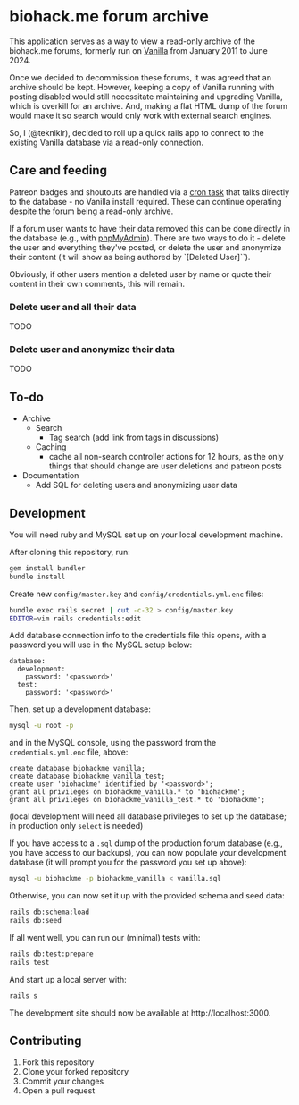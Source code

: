 # biohack.me forum archive

This application serves as a way to view a read-only archive of the biohack.me forums, formerly run on [Vanilla](https://open.vanillaforums.com/) from January 2011 to June 2024.

Once we decided to decommission these forums, it was agreed that an archive should be kept. However, keeping a copy of Vanilla running with posting disabled would still necessitate maintaining and upgrading Vanilla, which is overkill for an archive. And, making a flat HTML dump of the forum would make it so search would only work with external search engines.

So, I (@tekniklr), decided to roll up a quick rails app to connect to the existing Vanilla database via a read-only connection.


## Care and feeding

Patreon badges and shoutouts are handled via a [cron task](https://github.com/biohack-me/Patreon-patron-sync) that talks directly to the database - no Vanilla install required. These can continue operating despite the forum being a read-only archive.

If a forum user wants to have their data removed this can be done directly in the database (e.g., with [phpMyAdmin](https://www.phpmyadmin.net/)). There are two ways to do it - delete the user and everything they've posted, or delete the user and anonymize their content (it will show as being authored by `[Deleted User]``).

Obviously, if other users mention a deleted user by name or quote their content in their own comments, this will remain.


### Delete user and all their data

TODO


### Delete user and anonymize their data

TODO


## To-do

- Archive
  - Search
    - Tag search (add link from tags in discussions)
  - Caching
    - cache all non-search controller actions for 12 hours, as the only things that should change are user deletions and patreon posts
- Documentation
  - Add SQL for deleting users and anonymizing user data


## Development

You will need ruby and MySQL set up on your local development machine.

After cloning this repository, run:
```bash
gem install bundler
bundle install
```

Create new `config/master.key` and `config/credentials.yml.enc` files:
```bash
bundle exec rails secret | cut -c-32 > config/master.key
EDITOR=vim rails credentials:edit
```
Add database connection info to the credentials file this opens, with a password you will use in the MySQL setup below:
```
database:
  development:
    password: '<password>'
  test:
    password: '<password>'
```

Then, set up a development database:
```bash
mysql -u root -p
```
and in the MySQL console, using the password from the `credentials.yml.enc` file, above:
```mysql
create database biohackme_vanilla;
create database biohackme_vanilla_test;
create user 'biohackme' identified by '<password>';
grant all privileges on biohackme_vanilla.* to 'biohackme';
grant all privileges on biohackme_vanilla_test.* to 'biohackme';
```
(local development will need all database privileges to set up the database; in production only `select` is needed)

If you have access to a `.sql` dump of the production forum database (e.g., you have access to our backups), you can now populate your development database (it will prompt you for the password you set up above):
```bash
mysql -u biohackme -p biohackme_vanilla < vanilla.sql
```
Otherwise, you can now set it up with the provided schema and seed data:
```bash
rails db:schema:load
rails db:seed
```

If all went well, you can run our (minimal) tests with:
```bash
rails db:test:prepare
rails test
```
And start up a local server with:
```bash
rails s
```
The development site should now be available at http://localhost:3000.


## Contributing

1. Fork this repository
2. Clone your forked repository
3. Commit your changes
4. Open a pull request